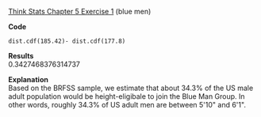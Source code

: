 [Think Stats Chapter 5 Exercise 1](http://greenteapress.com/thinkstats2/html/thinkstats2006.html#toc50) (blue men)

**Code**  
```
dist.cdf(185.42)- dist.cdf(177.8)
```

**Results**  
0.3427468376314737

**Explanation**  
Based on the BRFSS sample, we estimate that about 34.3% of the US male adult
population would be height-eligibale to join the Blue Man Group. In other words,
roughly 34.3% of US adult men are between 5'10" and 6'1".